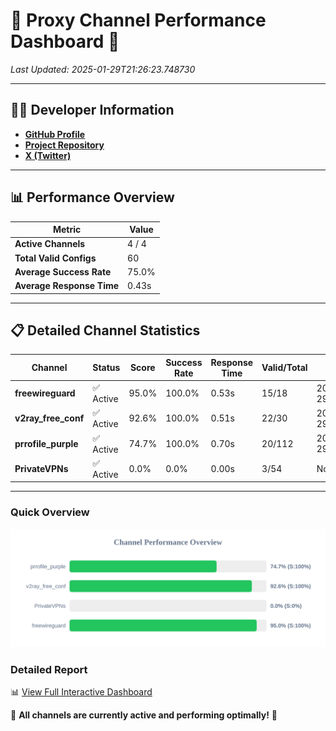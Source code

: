 # 🌟 Proxy Channel Performance Dashboard 🌟

_Last Updated: 2025-01-29T21:26:23.748730_

---

## 👩‍💻 Developer Information

- **[GitHub Profile](https://github.com/4n0nymou3)**  
- **[Project Repository](https://github.com/4n0nymou3/multi-proxy-config-fetcher)**  
- **[X (Twitter)](https://x.com/4n0nymou3)**  

---

## 📊 Performance Overview

| Metric                | Value       |
|-----------------------|-------------|
| **Active Channels**   | 4 / 4       |
| **Total Valid Configs** | 60          |
| **Average Success Rate** | 75.0%      |
| **Average Response Time** | 0.43s       |

---

## 📋 Detailed Channel Statistics

| Channel          | Status     | Score  | Success Rate | Response Time | Valid/Total | Last Success               |
|------------------|------------|--------|--------------|---------------|-------------|----------------------------|
| **freewireguard**  | ✅ Active  | 95.0%  | 100.0% | 0.53s         | 15/18       | 2025-01-29T21:26:23.746894 |
| **v2ray_free_conf**  | ✅ Active  | 92.6%  | 100.0% | 0.51s         | 22/30       | 2025-01-29T21:26:11.539069 |
| **prrofile_purple**  | ✅ Active  | 74.7%  | 100.0% | 0.70s         | 20/112       | 2025-01-29T21:26:10.973656 |
| **PrivateVPNs**  | ✅ Active  | 0.0%  | 0.0% | 0.00s         | 3/54       | None |

---

### Quick Overview
<div align="center">
  <a href="https://raw.githubusercontent.com/nullluser/NullRepo/refs/heads/main/assets/channel_stats_chart.svg">
    <img src="https://raw.githubusercontent.com/nullluser/NullRepo/refs/heads/main/assets/channel_stats_chart.svg" alt="Source Performance Statistics" width="800">
  </a>
</div>

### Detailed Report
📊 [View Full Interactive Dashboard](https://htmlpreview.github.io/?https://github.com/nullluser/NullRepo/blob/main/assets/performance_report.html)

🎉 **All channels are currently active and performing optimally!** 🎉
